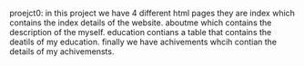 proejct0:
in this project we have 4 different html pages they are
index which contains the index details of the website.
aboutme which contains the description of the myself.
education contians a table that contains the deatils of my education.
finally we have achivements whcih contian the details of my achivemensts.